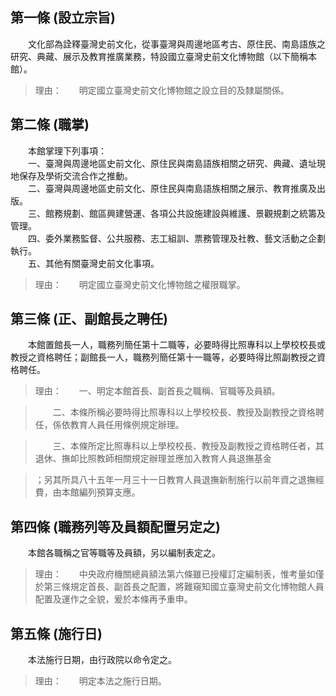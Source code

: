 第一條 (設立宗旨)
-----------------
　　文化部為詮釋臺灣史前文化，從事臺灣與周邊地區考古、原住民、南島語族之研究、典藏、展示及教育推廣業務，特設國立臺灣史前文化博物館（以下簡稱本館）。  
> 理由：　　明定國立臺灣史前文化博物館之設立目的及隸屬關係。



第二條 (職掌)
-------------
　　本館掌理下列事項：  
　　一、臺灣與周邊地區史前文化、原住民與南島語族相關之研究、典藏、遺址現地保存及學術交流合作之推動。  
　　二、臺灣與周邊地區史前文化、原住民與南島語族相關之展示、教育推廣及出版。  
　　三、館務規劃、館區興建營運、各項公共設施建設與維護、景觀規劃之統籌及管理。  
　　四、委外業務監督、公共服務、志工組訓、票務管理及社教、藝文活動之企劃執行。  
　　五、其他有關臺灣史前文化事項。  
> 理由：　　明定國立臺灣史前文化博物館之權限職掌。



第三條 (正、副館長之聘任)
-------------------------
　　本館置館長一人，職務列簡任第十二職等，必要時得比照專科以上學校校長或教授之資格聘任；副館長一人，職務列簡任第十一職等，必要時得比照副教授之資格聘任。  
> 理由：　　一、明定本館首長、副首長之職稱、官職等及員額。

> 　　二、本條所稱必要時得比照專科以上學校校長、教授及副教授之資格聘任，係依教育人員任用條例規定辦理。

> 　　三、本條所定比照專科以上學校校長、教授及副教授之資格聘任者，其退休、撫卹比照教師相關規定辦理並應加入教育人員退撫基金

> ；另其所具八十五年一月三十一日教育人員退撫新制施行以前年資之退撫經費，由本館編列預算支應。



第四條 (職務列等及員額配置另定之)
---------------------------------
　　本館各職稱之官等職等及員額，另以編制表定之。  
> 理由：　　中央政府機關總員額法第六條雖已授權訂定編制表，惟考量如僅於第三條規定首長、副首長之配置，將難窺知國立臺灣史前文化博物館人員配置及運作之全貌，爰於本條再予重申。



第五條 (施行日)
---------------
　　本法施行日期，由行政院以命令定之。  
> 理由：　　明定本法之施行日期。